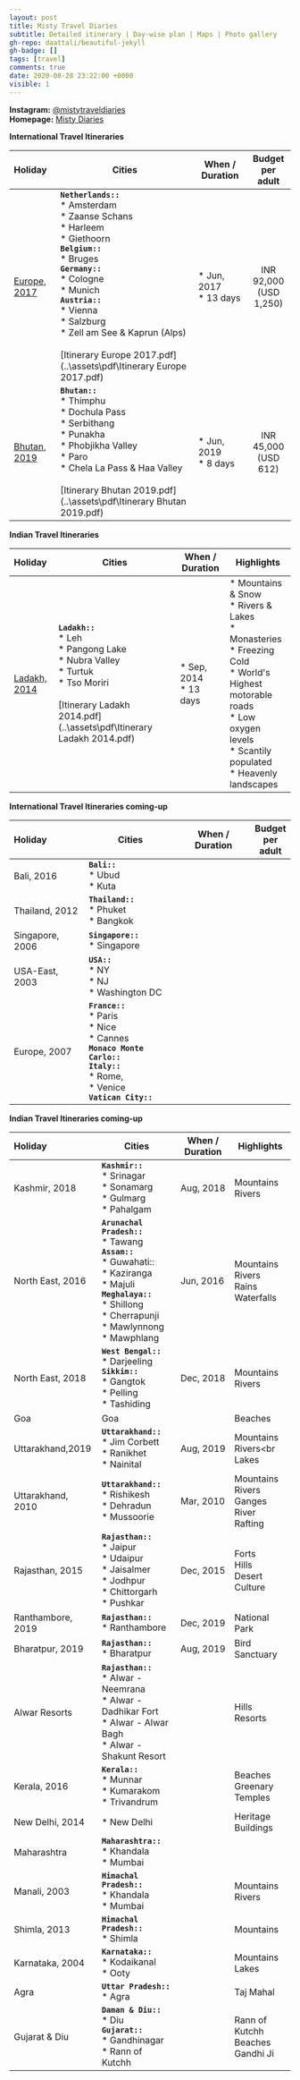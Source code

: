 ```yaml
---
layout: post
title: Misty Travel Diaries
subtitle: Detailed itinerary | Day-wise plan | Maps | Photo gallery
gh-repo: daattali/beautiful-jekyll
gh-badge: []
tags: [travel]
comments: true
date: 2020-08-28 23:22:00 +0000
visible: 1
---
```


**Instagram:** [@mistytraveldiaries](https://www.instagram.com/mistytraveldiaries/)                
**Homepage:** [Misty Diaries](https://tarunpreetkaur.com/)                



**International Travel Itineraries**

| Holiday | Cities | When / Duration | Budget<br />per<br />adult |
| :------ | ------- | ------- | :-----: |
| [Europe, 2017](https://tarunpreetkaur.com/Misty-Travel-Diaries-Europe2017.html) | **`Netherlands::`**<br />* Amsterdam<br />* Zaanse Schans<br />* Harleem<br />* Giethoorn<br />**`Belgium::`**<br />* Bruges<br />**`Germany::`**<br />* Cologne<br />* Munich<br />**`Austria::`**<br />* Vienna<br />* Salzburg<br />* Zell am See & Kaprun (Alps)<br /> <br />[Itinerary Europe 2017.pdf](..\assets\pdf\Itinerary Europe 2017.pdf) | * Jun, 2017<br />* 13 days | INR 92,000<br />(USD 1,250) |
| [Bhutan, 2019](https://tarunpreetkaur.com/Misty-Travel-Diaries-Bhutan2019.html) | **`Bhutan::`**<br />* Thimphu<br />* Dochula Pass<br />* Serbithang<br />* Punakha<br />* Phobjikha Valley<br />* Paro<br />* Chela La Pass & Haa Valley<br /><br />[Itinerary Bhutan 2019.pdf](..\assets\pdf\Itinerary Bhutan 2019.pdf) | * Jun, 2019<br />* 8 days | INR 45,000<br />(USD 612) |

**Indian Travel Itineraries**

| Holiday                                                      | Cities                                                       | When / Duration            | Highlights                                                   |
| :----------------------------------------------------------- | ------------------------------------------------------------ | -------------------------- | ------------------------------------------------------------ |
| [Ladakh, 2014](https://tarunpreetkaur.com/Misty-Travel-Diaries-Ladakh2014.html) | **`Ladakh::`**<br />* Leh<br />* Pangong Lake <br />* Nubra Valley<br />* Turtuk <br />* Tso Moriri<br /><br />[Itinerary Ladakh 2014.pdf](..\assets\pdf\Itinerary Ladakh 2014.pdf) | * Sep, 2014<br />* 13 days | * Mountains & Snow<br />* Rivers & Lakes<br />* Monasteries<br />* Freezing Cold<br />* World's Highest<br />   motorable roads<br />* Low oxygen levels<br />* Scantily populated<br />* Heavenly landscapes |

**International Travel Itineraries  coming-up**

| Holiday         | Cities                                                       | When / Duration | Budget<br />per<br />adult |
| :-------------- | ------------------------------------------------------------ | --------------- | :------------------------: |
| Bali, 2016      | **`Bali::`**<br />* Ubud<br />* Kuta<br />                   |                 |                            |
| Thailand, 2012  | **`Thailand::`**<br />* Phuket<br />* Bangkok<br />          |                 |                            |
| Singapore, 2006 | **`Singapore::`**<br />* Singapore<br />                     |                 |                            |
| USA-East, 2003  | **`USA::`**<br />* NY<br />* NJ<br />* Washington DC         |                 |                            |
| Europe, 2007    | **`France::`**<br />* Paris<br />* Nice<br />* Cannes<br />**`Monaco Monte Carlo::`**<br />**`Italy::`**<br />* Rome,<br />* Venice<br />**`Vatican City::`** |                 |                            |

**Indian Travel Itineraries coming-up**

| Holiday           | Cities                                                       | When / Duration | Highlights                                           |
| :---------------- | ------------------------------------------------------------ | --------------- | ---------------------------------------------------- |
| Kashmir, 2018     | **`Kashmir::`**<br />* Srinagar<br />* Sonamarg<br />* Gulmarg<br />* Pahalgam<br /> | Aug, 2018       | Mountains<br />Rivers                                |
| North East, 2016  | **`Arunachal Pradesh::`**<br />* Tawang<br />**`Assam::`**<br />* Guwahati::<br />* Kaziranga<br />* Majuli<br />**`Meghalaya::`**<br />* Shillong<br />* Cherrapunji<br />* Mawlynnong<br />* Mawphlang | Jun, 2016       | Mountains<br />Rivers<br />Rains<br />Waterfalls     |
| North East, 2018  | **`West Bengal::`**<br />* Darjeeling<br />**`Sikkim::`**<br />* Gangtok<br />* Pelling<br />* Tashiding | Dec, 2018       | Mountains<br />Rivers                                |
| Goa               | Goa                                                          |                 | Beaches                                              |
| Uttarakhand,2019  | **`Uttarakhand::`**<br />* Jim Corbett<br />* Ranikhet<br />* Nainital | Aug, 2019       | Mountains<br />Rivers<br<br />Lakes                  |
| Uttarakhand, 2010 | **`Uttarakhand::`**<br />* Rishikesh<br />* Dehradun<br />* Mussoorie | Mar, 2010       | Mountains<br />Rivers<br />Ganges<br />River Rafting |
| Rajasthan, 2015   | **`Rajasthan::`**<br />* Jaipur<br />* Udaipur<br />* Jaisalmer<br />* Jodhpur<br />* Chittorgarh<br />* Pushkar | Dec, 2015       | Forts<br />Hills<br />Desert<br />Culture            |
| Ranthambore, 2019 | **`Rajasthan::`**<br />* Ranthambore                         | Dec, 2019       | National Park                                        |
| Bharatpur, 2019   | **`Rajasthan::`**<br />* Bharatpur                           | Aug, 2019       | Bird Sanctuary                                       |
| Alwar Resorts     | **`Rajasthan::`**<br />* Alwar - Neemrana<br />* Alwar - Dadhikar Fort<br />* Alwar - Alwar Bagh<br />* Alwar - Shakunt Resort |                 | Hills<br />Resorts                                   |
| Kerala, 2016      | **`Kerala::`**<br />* Munnar<br />* Kumarakom<br />* Trivandrum |                 | Beaches<br />Greenary<br />Temples                   |
| New Delhi, 2014   | * New Delhi                                                  |                 | Heritage Buildings                                   |
| Maharashtra       | **`Maharashtra::`**<br />* Khandala <br />* Mumbai           |                 |                                                      |
| Manali, 2003      | **`Himachal Pradesh::`**<br />* Khandala <br />* Mumbai      |                 | Mountains<br />Rivers                                |
| Shimla, 2013      | **`Himachal Pradesh::`**<br />* Shimla                       |                 | Mountains                                            |
| Karnataka, 2004   | **`Karnataka::`**<br />* Kodaikanal<br />* Ooty              |                 | Mountains<br />Lakes                                 |
| Agra              | **`Uttar Pradesh::`**<br />* Agra                            |                 | Taj Mahal                                            |
| Gujarat & Diu     | **`Daman & Diu::`**<br />* Diu<br />**`Gujarat::`**<br />* Gandhinagar<br />* Rann of Kutchh |                 | Rann of Kutchh<br />Beaches<br />Gandhi Ji           |



